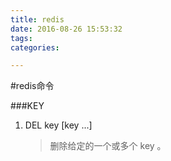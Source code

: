 ```yaml
---
title: redis
date: 2016-08-26 15:53:32
tags:
categories:

---
```

#redis命令

###KEY

1. DEL key [key ...]
	> 删除给定的一个或多个 key 。

